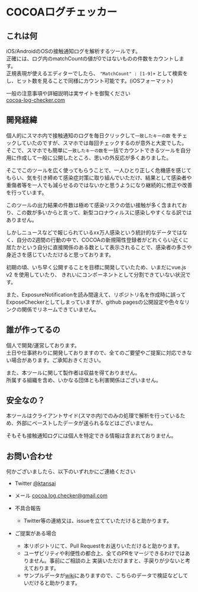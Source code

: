 # COCOAログチェッカー

## これは何
iOS/AndroidのOSの接触通知ログを解析するツールです。  
正確には、ログ内のmatchCountの値が0ではないものの件数をカウントします。  
正規表現が使えるエディターでしたら、
`"MatchCount" : [1-9]+` として検索をし、ヒット数を見ることで同様にカウント可能です。(iOSフォーマット)  

一般の注意事項や詳細説明は実サイトを御覧ください  
[cocoa-log-checker.com](http://cocoa-log-checker.com)

## 開発経緯
個人的にスマホ内で接触通知のログを毎日クリックして`一致したキーの数` をチェックしていたのですが、スマホでは毎回チェックするのが意外と大変でした。  
そこで、スマホでも簡単に`一致したキーの数`を一括でカウントできるツールを自分用に作成して一般に公開したところ、思いの外反応が多くありました。

そこでこのツールを広く使ってもらうことで、一人ひとり正しく危機感を感じてもらい、気を引き締めて感染症対策に取り組んでいただけ、結果として感染者や重傷者等を一人でも減らせるのではないかと思うようになり継続的に修正や改善を行っています。

このツールの出力結果の件数は極めて感染リスクの低い接触が多く含まれており、この数が多いからと言って、新型コロナウィルスに感染しやすくなる訳ではありません。

しかしニュースなどで報じられているxx万人感染という統計的なデータではなく、自分の2週間の行動の中で、COCOAの新規陽性登録者がどれくらい近くに居たかという自分に直接関係のある数として表示されることで、感染者の多さや身近さを感じていただけると思っております。

初期の頃、いち早く公開することを目標に開発していたため、いまだにvue.js v2 を使用していたり、
きれいにコンポーネントとして分割できていない状況です。

また、ExposureNotificationを読み間違えて、リポジトリ名を作成時に誤ってExposeCheckerとしてしまっていますが、github pagesの公開設定や色々なリンクの関係でリネームできていません。


## 誰が作ってるの
個人で開発/運営しております。  
土日や仕事終わりに開発しておりますので、全てのご要望やご提案に対応できない場合があります。ご承知おきください。

また、本ツールに関して製作者は収益を得ておりません。  
所属する組織を含め、いかなる団体とも利害関係はございません。


## 安全なの？
本ツールはクライアントサイド(スマホ内)でのみの処理で解析を行っているため、外部にペーストしたデータが送られるなどはございません。

そもそも接触通知ログには個人を特定できる情報は含まれておりません。


## お問い合わせ
何かございましたら、以下のいずれかにご連絡ください

- Twitter <a href="https://twitter.com/ktansai" target="_blank">@ktansai</a>
- メール <a href='mailto:cocoa.log.checker@gmail.com' target="_blank">cocoa.log.checker@gmail.com

- 不具合報告
  - Twitter等の連絡又は、issueを立てていただけると助かります。
- ご提案がある場合
  - 本リポジトリにて、Pull Requestをお送りいただけると助かります。
  - ユーザビリティや利便性の都合上、全てのPRをマージできるわけではありません。事前にご相談の上 実装いただけますと、手戻りが少ないと考えております。
  - サンプルデータが[wiki](https://github.com/ktansai/COVID-19-ExposeChecker/wiki)にありますので、こちらのデータで検証などしていだけると助かります。
